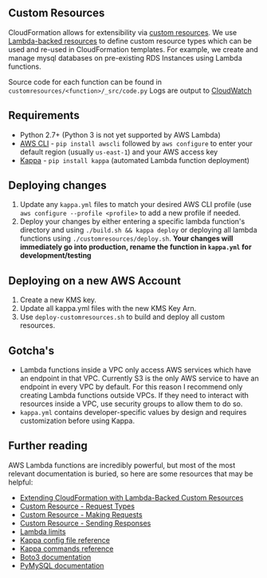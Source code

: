 Custom Resources
----------------
CloudFormation allows for extensibility via [custom resources](https://docs.aws.amazon.com/AWSCloudFormation/latest/UserGuide/template-custom-resources.html). We use [Lambda-backed resources](https://aws.amazon.com/about-aws/whats-new/2015/04/aws-cloudformation-supports-aws-lambda-backed-custom-resources/) to define custom resource types which can be used and re-used in CloudFormation templates. For example, we create and manage mysql databases on pre-existing RDS Instances using Lambda functions.

Source code for each function can be found in `customresources/<function>/_src/code.py`
Logs are output to [CloudWatch](https://console.aws.amazon.com/cloudwatch/home?region=us-east-1#logs:)

## Requirements

- Python 2.7+ (Python 3 is not yet supported by AWS Lambda)
- [AWS CLI](https://github.com/aws/aws-cli) - `pip install awscli` followed by `aws configure` to enter your default region (usually `us-east-1`) and your AWS access key
- [Kappa](https://github.com/garnaat/kappa) - `pip install kappa` (automated Lambda function deployment)

## Deploying changes
1. Update any `kappa.yml` files to match your desired AWS CLI profile (use `aws configure --profile <profile>` to add a new profile if needed.<!-- TODO After https://github.com/garnaat/kappa/pull/104 is merged, remove this step and update kappa.yml to use this as default.-->
2. Deploy your changes by either entering a specific lambda function's directory and using `./build.sh && kappa deploy` or deploying all lambda functions using `./customresources/deploy.sh`. **Your changes will immediately go into production, rename the function in `kappa.yml` for development/testing**

<span id="deploy-new-account"></span>
## Deploying on a new AWS Account
1. Create a new KMS key.
2. Update all kappa.yml files with the new KMS Key Arn.
3. Use `deploy-customresources.sh` to build and deploy all custom resources.

## Gotcha's
- Lambda functions inside a VPC only access AWS services which have an endpoint in that VPC. Currently S3 is the only AWS service to have an endpoint in every VPC by default. For this reason I recommend only creating Lambda functions outside VPCs. If they need to interact with resources inside a VPC, use security groups to allow them to do so.
- `kappa.yml` contains developer-specific values by design and requires customization before using Kappa.

## Further reading
AWS Lambda functions are incredibly powerful, but most of the most relevant documentation is buried, so here are some resources that may be helpful:
- [Extending CloudFormation with Lambda-Backed Custom Resources](https://blog.jayway.com/2015/07/04/extending-cloudformation-with-lambda-backed-custom-resources/)
- [Custom Resource - Request Types](https://docs.aws.amazon.com/AWSCloudFormation/latest/UserGuide/crpg-ref-requesttypes.html)
- [Custom Resource - Making Requests](https://docs.aws.amazon.com/AWSCloudFormation/latest/UserGuide/crpg-ref-requests.html)
- [Custom Resource - Sending Responses](https://docs.aws.amazon.com/AWSCloudFormation/latest/UserGuide/crpg-ref-responses.html)
- [Lambda limits](https://docs.aws.amazon.com/lambda/latest/dg/limits.html)
- [Kappa config file reference](https://kappa.readthedocs.io/en/develop/config_file_example.html)
- [Kappa commands reference](https://kappa.readthedocs.io/en/develop/commands.html#deploy)
- [Boto3 documentation](https://boto3.readthedocs.io/en/latest/)
- [PyMySQL documentation](https://pymysql.readthedocs.io/en/latest/)

